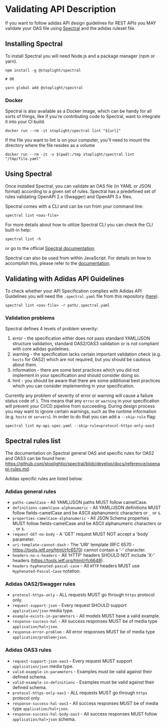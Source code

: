 # Validating API Description

If you want to follow adidas API design guidelines for REST APIs you MAY validate your OAS file using [Spectral](https://github.com/stoplightio/spectral) and the adidas ruleset file.

## Installing Spectral

To install Spectral you will need Node.js and a package manager (npm or yarn).

```
npm install -g @stoplight/spectral

# OR

yarn global add @stoplight/spectral
```

### Docker

Spectral is also available as a Docker image, which can be handy for all sorts of things, like if you're contributing code to Spectral, want to integrate it into your CI build.

```
docker run --rm -it stoplight/spectral lint "${url}"
```

If the file you want to lint is on your computer, you'll need to mount the directory where the file resides as a volume

```
docker run --rm -it -v $(pwd):/tmp stoplight/spectral lint "/tmp/file.yaml"
```

## Using Spectral

Once installed Spectral, you can validate an OAS file (in YAML or JSON format) according to a given set of rules. Spectral has a predefined set of rules validating OpenAPI 2.x (Swagger) and OpenAPI 3.x files.

Spectral comes with a CLI and can be run from your command line:

```
spectral lint <oas-file>
```

For more details about how to utilize Spectral CLI you can check the CLI built-in help:

```
spectral lint -h
```

or go to the official [Spectral documentation](https://stoplight.io/p/docs/gh/stoplightio/spectral/docs/guides/cli.md).

Spectral can also be used from within JavaScript. For details on how to accomplish this, please refer to the [documentation](https://stoplight.io/p/docs/gh/stoplightio/spectral/docs/guides/javascript.md).

## Validating with Adidas API Guidelines

To check whether your API Specification complies with Adidas API Guidelines you will need the `.spectral.yaml` file from this repository ([here](https://github.com/adidas/api-guidelines/blob/master/.spectral.yml)).

``` 
spectral lint <oas-file> -r path/.spectral.yaml
```

### Validation problems

Spectral defines 4 levels of problem severity:

1. error - the specification either does not pass standard YAML/JSON structure validation, standard OAS2/OAS3 validation or is not compliant with core adidas guidelines.
2. warning - the specification lacks certain important validation check (e.g. `hosts` for OAS2) which are not required, but you should be cautious about them.
3. information - there are some best practices which you did not implement in your specification and should consider doing so.
4. hint - you should be aware that there are some additional best practices which you can consider implementing in your specification.

Currently any problem of severity of error or warning will cause a failure status code of `1`. This means that any `error` or `warning` in your specification will prevent your CI/CD pipeline from succeeding. During design process you may want to ignore certain warnings, such as the runtime information (e.g. `hosts` or `servers`). In order to do that you can add a `--skip-rule` flag:

```
spectral lint my-api-spec.yaml --skip-rule=protocol-https-only-oas3
```

## Spectral rules list

The documentation on Spectral general OAS and specific rules for OAS2 and OAS3 can be found here: https://github.com/stoplightio/spectral/blob/develop/docs/reference/openapi-rules.md. 

Adidas specific rules are listed below:

### Adidas general rules

* `paths-camelCase` - All YAML/JSON paths MUST follow camelCase.
* `definitions-camelCase-alphanumeric` - All YAML/JSON definitions MUST follow fields-camelCase and be ASCII alphanumeric characters or `_` or `$`.
* `properties-camelCase-alphanumeric` - All JSON Schema properties MUST follow fields-camelCase and be ASCII alphanumeric characters or `_` or `$`.
* `request-GET-no-body` - A 'GET' request MUST NOT accept a 'body` parameter.
* `uri-template-cannot-dash` - The 'URI' template (RFC 6570 - https://tools.ietf.org/html/rfc6570) cannot contain a '-' character.
* `headers-no-x-headers` - All 'HTTP' headers SHOULD NOT include 'X-' headers (https://tools.ietf.org/html/rfc6648).
* `headers-hyphenated-pascal-case` - All `HTTP` headers MUST use `Hyphenated-Pascal-Case` notation.

### Adidas OAS2/Swagger rules

* `protocol-https-only` - ALL requests MUST go through `https` protocol only.
* `request-support-json` - Every request SHOULD support `application/json` media type.
* `example-exists-in-parameters` - All models MUST have a valid example.
* `response-success-hal` - All success responses MUST be of media type `application/hal+json`.
* `response-error-problem` - All error responses MUST be of media type `application/problem+json`.

### Adidas OAS3 rules

* `request-support-json-oas3` - Every request MUST support `application/json` media type.
* `valid-example-in-parameters` - Examples must be valid against their defined schema.
* `valid-example-in-definitions` - Examples must be valid against their defined schema.
* `protocol-https-only-oas3` - ALL requests MUST go through `https` protocol only.
* `response-success-hal-oas3` - All success responses MUST be of media type `application/hal+json`.
* `response-success-hal-body-oas3` - All success responses MUST follow `application/hal+json` schema.
